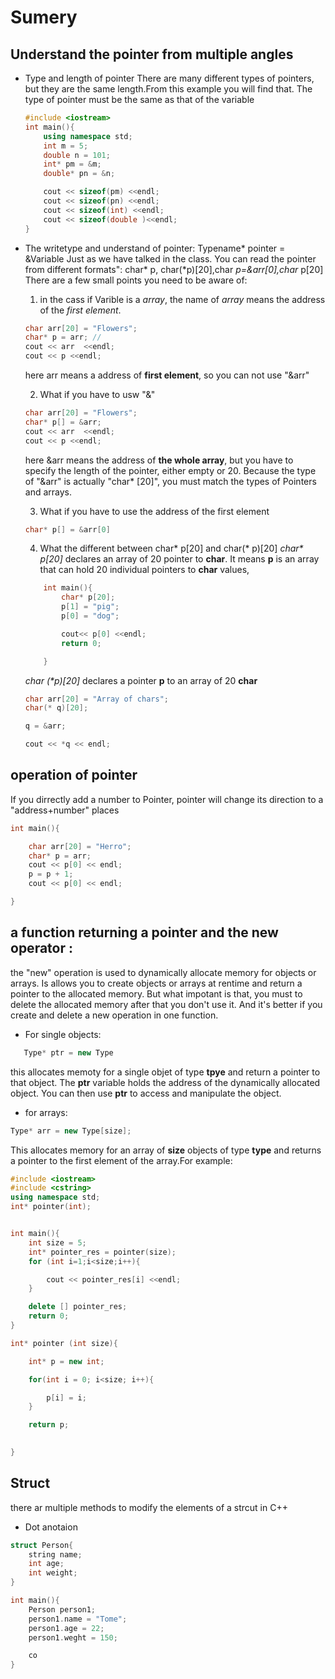 # Sumery
## Understand the pointer from multiple angles
 - Type and length of pointer
    There are many different types of pointers, but they are the same length.From this example you will find that. The type of pointer must be the same as that of the variable
    ```C++
    #include <iostream>
    int main(){
        using namespace std;
        int m = 5;
        double n = 101;
        int* pm = &m;
        double* pn = &n;

        cout << sizeof(pm) <<endl;
        cout << sizeof(pn) <<endl;
        cout << sizeof(int) <<endl;
        cout << sizeof(double )<<endl;
    }
    ```
 - The writetype and understand of pointer: Typename* pointer =  &Variable
    Just as we have talked in the class. You can read the pointer from different formats":  char* p, char(*p)[20],char *p=&arr[0],char* p[20] 
    There are a few small points you need to be aware of:
    1. in the cass if Varible is a *array*, the name of *array* means the address of the *first element*.
    ```C++
    char arr[20] = "Flowers";
    char* p = arr; //
    cout << arr  <<endl;
    cout << p <<endl;
    ```
    here arr means a address of **first element**, so you can not use "&arr"

    2. What if you have to usw "&"
    ```C++
    char arr[20] = "Flowers";
    char* p[] = &arr; 
    cout << arr  <<endl;
    cout << p <<endl;
    ```
    here &arr means the address of **the whole array**, but you have to specify the length of the pointer, either empty or 20. Because the type of "&arr" is actually "char* [20]", you must match the types of Pointers and arrays.

    3. What if you have to use the address of the first element 
    ```C++
    char* p[] = &arr[0]
    ```

    4. What the different between char* p[20] and char(* p)[20]
    *char\* p[20]* declares an array of 20 pointer to **char**. It means **p** is an array that can hold 20 individual pointers to **char** values,
    ```C++
        int main(){
            char* p[20];
            p[1] = "pig";
            p[0] = "dog";

            cout<< p[0] <<endl;
            return 0;

        }
    ```

    *char (\*p)[20]* declares a pointer **p** to an array of 20 **char**
    ```C++
    char arr[20] = "Array of chars";
    char(* q)[20]; 

    q = &arr; 

    cout << *q << endl; 
    ```

## operation of pointer
If you dirrectly add a number to Pointer, pointer will change its direction to a "address+number" places
```C++
int main(){

    char arr[20] = "Herro";
    char* p = arr;
    cout << p[0] << endl;
    p = p + 1;
    cout << p[0] << endl;

}
```

##  a function returning a pointer and the new operator :
the "new" operation is used to dynamically allocate memory for objects or arrays. Is allows you to create objects or arrays at rentime and return a pointer to the allocated memory. But what impotant is that, you must to delete the allocated memory after that you don't use it. And it's better if you create and delete a new operation in one function.
 - For single objects:
 ```C++
    Type* ptr = new Type
 ```
this allocates memoty for a single objet of type **tpye** and return a pointer to that object. The **ptr** variable holds the address of the dynamically allocated object. You can then use **ptr** to access and manipulate the object.

 - for arrays:
```C++
Type* arr = new Type[size];
```
This allocates memory for an array of **size** objects of type **type** and returns a pointer to the first element of the array.For example:

```C++
#include <iostream>
#include <cstring>
using namespace std;
int* pointer(int);


int main(){
    int size = 5;
    int* pointer_res = pointer(size);
    for (int i=1;i<size;i++){

        cout << pointer_res[i] <<endl;
    }

    delete [] pointer_res;
    return 0;
}

int* pointer (int size){

    int* p = new int;

    for(int i = 0; i<size; i++){

        p[i] = i;
    }

    return p;
    

}
```

## Struct 
there ar multiple methods to modify the elements of a strcut in C++
- Dot anotaion
```C++
struct Person{
    string name;
    int age;
    int weight;
}

int main(){
    Person person1;
    person1.name = "Tome";
    person1.age = 22;
    person1.weght = 150;

    co
}
```


